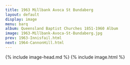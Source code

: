 ```yaml
---
title: 1963 Millbank Avoca St Bundaberg
layout: default
display: image
menu: barq
album: Queensland Baptist Churches 1851-1960 Album
image: 1963-Millbank-Avoca-St-Bundaberg.jpg
prev: 1963-Innisfail.html
next: 1964-CannonHill.html
---
```

{% include image-head.md %}
{% include image.html %}